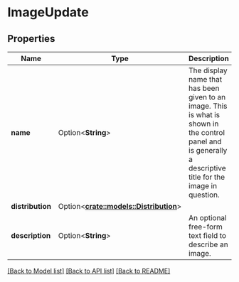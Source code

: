 # ImageUpdate

## Properties

Name | Type | Description | Notes
------------ | ------------- | ------------- | -------------
**name** | Option<**String**> | The display name that has been given to an image.  This is what is shown in the control panel and is generally a descriptive title for the image in question. | [optional]
**distribution** | Option<[**crate::models::Distribution**](distribution.md)> |  | [optional]
**description** | Option<**String**> | An optional free-form text field to describe an image. | [optional]

[[Back to Model list]](../README.md#documentation-for-models) [[Back to API list]](../README.md#documentation-for-api-endpoints) [[Back to README]](../README.md)


